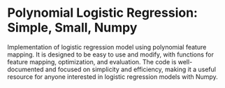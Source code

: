 # Polynomial Logistic Regression: Simple, Small, Numpy
Implementation of logistic regression model using polynomial feature mapping. It is designed to be easy to use and modify, with functions for feature mapping, optimization, and evaluation. The code is well-documented and focused on simplicity and efficiency, making it a useful resource for anyone interested in logistic regression models with Numpy.
